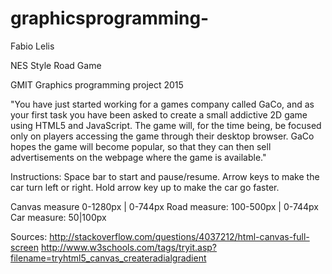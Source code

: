 # graphicsprogramming-

Fabio Lelis

NES Style Road Game

GMIT Graphics programming project 2015

"You have just started working for a games company called GaCo, and as your first task you have been asked to create a small addictive 2D game using HTML5 and JavaScript. The game will, for the time being, be focused only on players accessing the game through their desktop browser. GaCo hopes the game will become popular, so that they can then sell advertisements on the webpage where the game is available."


Instructions: 
Space bar to start and pause/resume.
Arrow keys to make the car turn left or right.
Hold arrow key up to make the car go faster.




Canvas measure 0-1280px | 0-744px 
Road measure: 100-500px | 0-744px
Car measure: 50|100px



Sources:
http://stackoverflow.com/questions/4037212/html-canvas-full-screen
http://www.w3schools.com/tags/tryit.asp?filename=tryhtml5_canvas_createradialgradient





